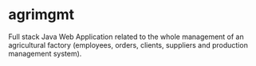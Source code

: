 # agrimgmt
Full stack Java Web Application related to the whole management of an agricultural factory (employees, orders, clients, suppliers and production management system).

